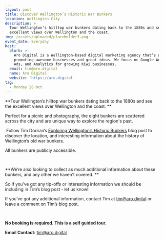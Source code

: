 ```yaml
---
layout: post
title: Discover Wellington’s Historic War Bunkers
location: Wellington City
description: >
  Tour Wellington’s hilltop war bunkers dating back to the 1880s and see the
  excellent views over Wellington and the coast.
img: /assets/uploaded/placeholder3.png
event_date: Everyday
host:
  blurb: >-
    Aro Digital is a Wellington-based digital marketing agency that’s all about
    promoting awesome businesses and great ideas. We focus on Google Ads, Social
    Ads, and Analytics for growing Kiwi businesses.
  email: tim@aro.digital
  name: Aro Digital
  website: 'https://aro.digital'
tag:
  - Monday 28 Oct
---
```

**Tour Wellington’s hilltop war bunkers dating back to the 1880s and see the excellent views over Wellington and the coast.
**

Perfect for a picnic and photography, the eight bunkers are scattered across the city and are unique way to explore the region's past. 

 Follow Tim Dorrian’s [Exploring Wellington’s Historic Bunkers](http://timdorrian.com/blog/exploring-wellington-historic-bunkers) blog post to discover the location, and interesting information about the history of Wellington’s old war bunkers.

All bunkers are publicly accessible. 

<br> 

**We’re also looking to collect as much additional information about these bunkers, and any other we haven’t covered.
**

So if you’ve got any tip-offs or interesting information we should be including in Tim’s blog post - let us know!

If you’ve got any additional information, contact Tim at tim@aro.digital or leave a comment on Tim’s blog post.

<br> 

**No booking is required. This is a self guided tour.**

**Email Contact:** tim@aro.digital
